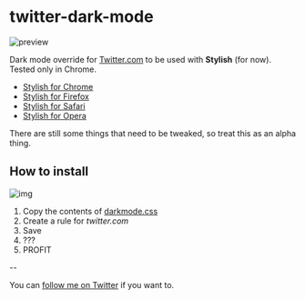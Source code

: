 # twitter-dark-mode
![preview](http://share.wojtek.im/vWZU+)

Dark mode override for [Twitter.com](https://twitter.com) to be used with **Stylish** (for now). Tested only in Chrome.

- [Stylish for Chrome](https://chrome.google.com/webstore/detail/fjnbnpbmkenffdnngjfgmeleoegfcffe)
- [Stylish for Firefox](https://addons.mozilla.org/en-US/firefox/addon/stylish/?src=external-userstyleshome)
- [Stylish for Safari](http://sobolev.us/stylish/)
- [Stylish for Opera](https://addons.opera.com/extensions/details/stylish/)

There are still some things that need to be tweaked, so treat this as an alpha thing.


## How to install

![img](http://share.wojtek.im/hJlU+)

1. Copy the contents of [darkmode.css](https://raw.githubusercontent.com/dubstrike/twitter-dark-mode/master/darkmode.css)
2. Create a rule for *twitter.com*
3. Save
4. ???
5. PROFIT

--

You can [follow me on Twitter](https://twitter.com/dubstrike) if you want to.
